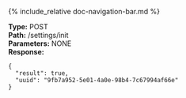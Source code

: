{% include_relative doc-navigation-bar.md %}

**Type:** POST<br>
**Path:** /settings/init<br>
**Parameters:** NONE<br>
**Response:**<br>
```shell
{
  "result": true,
  "uuid": "9fb7a952-5e01-4a0e-98b4-7c67994af66e"
}
```